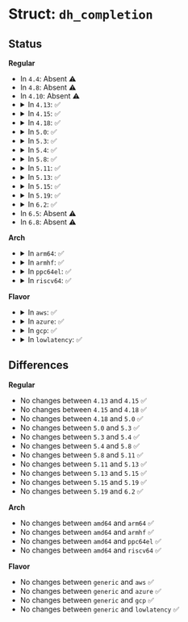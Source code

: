# Struct: <code>dh_completion</code>

## Status
<b>Regular</b>
<ul>
<li>
In <code>4.4</code>: Absent ⚠️
</li>
<li>
In <code>4.8</code>: Absent ⚠️
</li>
<li>
In <code>4.10</code>: Absent ⚠️
</li>
<li>
<details>
<summary>In <code>4.13</code>: ✅</summary>

```c
struct dh_completion {
    struct completion completion;
    int err;
};
```
</details>
</li>
<li>
<details>
<summary>In <code>4.15</code>: ✅</summary>

```c
struct dh_completion {
    struct completion completion;
    int err;
};
```
</details>
</li>
<li>
<details>
<summary>In <code>4.18</code>: ✅</summary>

```c
struct dh_completion {
    struct completion completion;
    int err;
};
```
</details>
</li>
<li>
<details>
<summary>In <code>5.0</code>: ✅</summary>

```c
struct dh_completion {
    struct completion completion;
    int err;
};
```
</details>
</li>
<li>
<details>
<summary>In <code>5.3</code>: ✅</summary>

```c
struct dh_completion {
    struct completion completion;
    int err;
};
```
</details>
</li>
<li>
<details>
<summary>In <code>5.4</code>: ✅</summary>

```c
struct dh_completion {
    struct completion completion;
    int err;
};
```
</details>
</li>
<li>
<details>
<summary>In <code>5.8</code>: ✅</summary>

```c
struct dh_completion {
    struct completion completion;
    int err;
};
```
</details>
</li>
<li>
<details>
<summary>In <code>5.11</code>: ✅</summary>

```c
struct dh_completion {
    struct completion completion;
    int err;
};
```
</details>
</li>
<li>
<details>
<summary>In <code>5.13</code>: ✅</summary>

```c
struct dh_completion {
    struct completion completion;
    int err;
};
```
</details>
</li>
<li>
<details>
<summary>In <code>5.15</code>: ✅</summary>

```c
struct dh_completion {
    struct completion completion;
    int err;
};
```
</details>
</li>
<li>
<details>
<summary>In <code>5.19</code>: ✅</summary>

```c
struct dh_completion {
    struct completion completion;
    int err;
};
```
</details>
</li>
<li>
<details>
<summary>In <code>6.2</code>: ✅</summary>

```c
struct dh_completion {
    struct completion completion;
    int err;
};
```
</details>
</li>
<li>
In <code>6.5</code>: Absent ⚠️
</li>
<li>
In <code>6.8</code>: Absent ⚠️
</li>
</ul>
<b>Arch</b>
<ul>
<li>
<details>
<summary>In <code>arm64</code>: ✅</summary>

```c
struct dh_completion {
    struct completion completion;
    int err;
};
```
</details>
</li>
<li>
<details>
<summary>In <code>armhf</code>: ✅</summary>

```c
struct dh_completion {
    struct completion completion;
    int err;
};
```
</details>
</li>
<li>
<details>
<summary>In <code>ppc64el</code>: ✅</summary>

```c
struct dh_completion {
    struct completion completion;
    int err;
};
```
</details>
</li>
<li>
<details>
<summary>In <code>riscv64</code>: ✅</summary>

```c
struct dh_completion {
    struct completion completion;
    int err;
};
```
</details>
</li>
</ul>
<b>Flavor</b>
<ul>
<li>
<details>
<summary>In <code>aws</code>: ✅</summary>

```c
struct dh_completion {
    struct completion completion;
    int err;
};
```
</details>
</li>
<li>
<details>
<summary>In <code>azure</code>: ✅</summary>

```c
struct dh_completion {
    struct completion completion;
    int err;
};
```
</details>
</li>
<li>
<details>
<summary>In <code>gcp</code>: ✅</summary>

```c
struct dh_completion {
    struct completion completion;
    int err;
};
```
</details>
</li>
<li>
<details>
<summary>In <code>lowlatency</code>: ✅</summary>

```c
struct dh_completion {
    struct completion completion;
    int err;
};
```
</details>
</li>
</ul>

## Differences
<b>Regular</b>
<ul>
<li>
No changes between <code>4.13</code> and <code>4.15</code> ✅
</li>
<li>
No changes between <code>4.15</code> and <code>4.18</code> ✅
</li>
<li>
No changes between <code>4.18</code> and <code>5.0</code> ✅
</li>
<li>
No changes between <code>5.0</code> and <code>5.3</code> ✅
</li>
<li>
No changes between <code>5.3</code> and <code>5.4</code> ✅
</li>
<li>
No changes between <code>5.4</code> and <code>5.8</code> ✅
</li>
<li>
No changes between <code>5.8</code> and <code>5.11</code> ✅
</li>
<li>
No changes between <code>5.11</code> and <code>5.13</code> ✅
</li>
<li>
No changes between <code>5.13</code> and <code>5.15</code> ✅
</li>
<li>
No changes between <code>5.15</code> and <code>5.19</code> ✅
</li>
<li>
No changes between <code>5.19</code> and <code>6.2</code> ✅
</li>
</ul>
<b>Arch</b>
<ul>
<li>
No changes between <code>amd64</code> and <code>arm64</code> ✅
</li>
<li>
No changes between <code>amd64</code> and <code>armhf</code> ✅
</li>
<li>
No changes between <code>amd64</code> and <code>ppc64el</code> ✅
</li>
<li>
No changes between <code>amd64</code> and <code>riscv64</code> ✅
</li>
</ul>
<b>Flavor</b>
<ul>
<li>
No changes between <code>generic</code> and <code>aws</code> ✅
</li>
<li>
No changes between <code>generic</code> and <code>azure</code> ✅
</li>
<li>
No changes between <code>generic</code> and <code>gcp</code> ✅
</li>
<li>
No changes between <code>generic</code> and <code>lowlatency</code> ✅
</li>
</ul>
